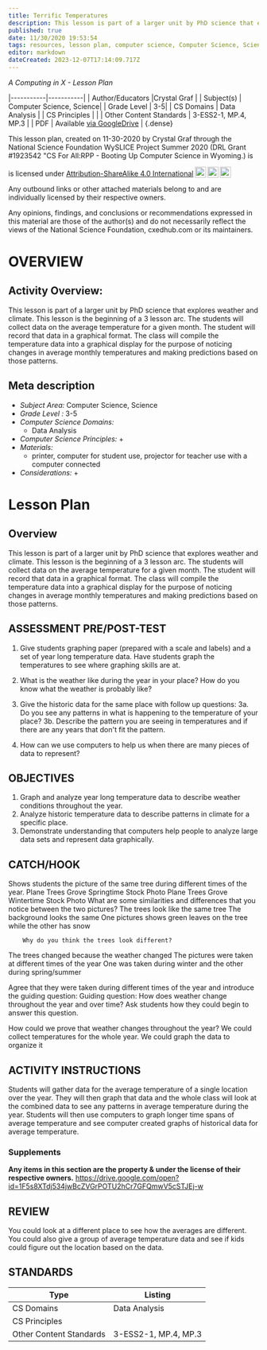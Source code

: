```yaml
---
title: Terrific Temperatures
description: This lesson is part of a larger unit by PhD science that explores weather and climate. This lesson is the beginning of a 3 lesson arc. The students will collect data on the average temperature for a given month. The student will record that data in a graphical format. The class will compile the temperature data into a graphical display for the purpose of noticing changes in average monthly temperatures and making predictions based on those patterns.
published: true
date: 11/30/2020 19:53:54
tags: resources, lesson plan, computer science, Computer Science, Science 
editor: markdown
dateCreated: 2023-12-07T17:14:09.717Z
---
```

*A Computing in X - Lesson Plan*

|-----------|-----------|
| Author/Educators |Crystal Graf |
| Subject(s) | Computer Science, Science|
| Grade Level | 3-5|
| CS Domains | Data Analysis |
| CS Principles |  |
| Other Content Standards | 3-ESS2-1, MP.4, MP.3 | 
| PDF | Available [via GoogleDrive](https://drive.google.com/open?id=16G7Q2bDOAC2AKQbHhkNpQzl5NrgjpsWt) |
{.dense}






This lesson plan, created on 11-30-2020 by Crystal Graf through the National Science Foundation WySLICE Project Summer 2020 (DRL Grant #1923542 "CS For All:RPP - Booting Up Computer Science in Wyoming.) is  <p xmlns:cc="http://creativecommons.org/ns#" >  is licensed under <a href="http://creativecommons.org/licenses/by-sa/4.0/?ref=chooser-v1" target="_blank" rel="license noopener noreferrer" style="display:inline-block;">Attribution-ShareAlike 4.0 International<img style="height:22px!important;margin-left:3px;vertical-align:text-bottom;" src="https://mirrors.creativecommons.org/presskit/icons/cc.svg?ref=chooser-v1"><img style="height:22px!important;margin-left:3px;vertical-align:text-bottom;" src="https://mirrors.creativecommons.org/presskit/icons/by.svg?ref=chooser-v1"><img style="height:22px!important;margin-left:3px;vertical-align:text-bottom;" src="https://mirrors.creativecommons.org/presskit/icons/sa.svg?ref=chooser-v1"></a></p>


Any outbound links or other attached materials belong to and are individually licensed by their respective owners. 


Any opinions, findings, and conclusions or recommendations expressed in this material are those of the author(s) and do not necessarily reflect the views of the National Science Foundation, cxedhub.com or its maintainers.


# OVERVIEW
## Activity Overview:  
This lesson is part of a larger unit by PhD science that explores weather and climate. This lesson is the beginning of a 3 lesson arc. The students will collect data on the average temperature for a given month. The student will record that data in a graphical format. The class will compile the temperature data into a graphical display for the purpose of noticing changes in average monthly temperatures and making predictions based on those patterns.
## Meta description
+ *Subject Area:* Computer Science, Science 
+ *Grade Level :* 3-5 
+ *Computer Science Domains:*
   + Data Analysis
+ *Computer Science Principles:*
   + 
+ *Materials:* 
   + printer, computer for student use, projector for teacher use with a computer connected
+ *Considerations:*
   + 


# Lesson Plan
## Overview
This lesson is part of a larger unit by PhD science that explores weather and climate. This lesson is the beginning of a 3 lesson arc. The students will collect data on the average temperature for a given month. The student will record that data in a graphical format. The class will compile the temperature data into a graphical display for the purpose of noticing changes in average monthly temperatures and making predictions based on those patterns.
## ASSESSMENT PRE/POST-TEST
1. Give students graphing paper (prepared with a scale and labels) and a set of year long temperature data. Have students graph the temperatures to see where graphing skills are at. 


2. What is the weather like during the year in your place? How do you know what the weather is probably like?


3. Give the historic data for the same place with follow up questions:
3a. Do you see any patterns in what is happening to the temperature of your place?
3b. Describe the pattern you are seeing in temperatures and if there are any years that don't fit the pattern.


4. How can we use computers to help us when there are many pieces of data to represent?
## OBJECTIVES
1. Graph and analyze year long temperature data to describe weather conditions throughout the year.
2. Analyze historic temperature data to describe patterns in climate for a specific place.
3. Demonstrate understanding that computers help people to analyze large data sets and represent data graphically.


## CATCH/HOOK
Shows students the picture of the same tree during different times of the year.
 Plane Trees Grove Springtime Stock Photo
Plane Trees Grove Wintertime Stock Photo
        What are some similarities and differences that you notice between the two pictures?
The trees look like the same tree
The background looks the same
One pictures shows green leaves on the tree while the other has snow


        Why do you think the trees look different?
The trees changed because the weather changed
The pictures were taken at different times of the year
One was taken during winter and the other during spring/summer


Agree that they were taken during different times of the year and introduce the guiding question: Guiding question: How does weather change throughout the year and over time? Ask students how they could begin to answer this question.


How could we prove that weather changes throughout the year?
We could collect temperatures for the whole year.
We could graph the data to organize it


## ACTIVITY INSTRUCTIONS
Students will gather data for the average temperature of a single location over the year. They will then graph that data and the whole class will look at the combined data to see any patterns in average temperature during the year. Students will then use computers to graph longer time spans of average temperature and see computer created graphs of historical data for average temperature.


### Supplements
**Any items in this section are the property & under the license of their respective owners.**
https://drive.google.com/open?id=1F5s8XTdj534jwBcZVGrPOTU2hCr7GFQmwV5cSTJEj-w




## REVIEW
You could look at a different place to see how the averages are different. You could also give a group of average temperature data and see if kids could figure out the location based on the data.
## STANDARDS        
| Type | Listing | 
|-----------|-----------|
| CS Domains  | Data Analysis|
| CS Principles   | |
| Other Content Standards | 3-ESS2-1, MP.4, MP.3  |